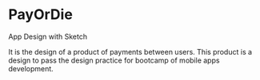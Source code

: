 # PayOrDie
App Design with Sketch

It is the design of a product of payments between users. This product is a design to pass the design practice for bootcamp of mobile apps development.
